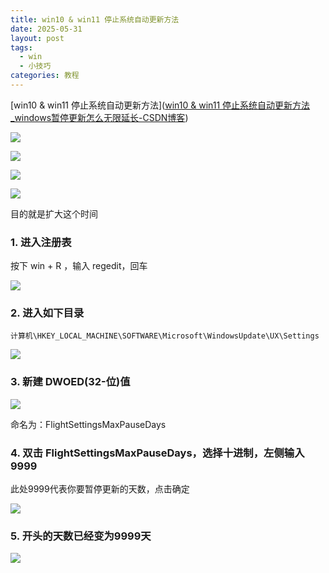 ```yaml
---
title: win10 & win11 停止系统自动更新方法
date: 2025-05-31
layout: post
tags:
  - win
  - 小技巧
categories: 教程
---
```

[win10 & win11 停止系统自动更新方法]([win10 & win11 停止系统自动更新方法_windows暂停更新怎么无限延长-CSDN博客](https://blog.csdn.net/qq_57163366/article/details/133079507?spm=1001.2014.3001.5506))

![](https://i-blog.csdnimg.cn/blog_migrate/5d3c9f8ae8a43ee9f0e342bf909ef5fb.png)

![](https://i-blog.csdnimg.cn/blog_migrate/6a980ebafcd257a92ada8d485f32412b.png)

![](https://i-blog.csdnimg.cn/blog_migrate/f9134fdf847f54391bd82731af72ab3a.png)

![](https://i-blog.csdnimg.cn/blog_migrate/a4d218a1465790ea9cae300c11f3afcd.png)

目的就是扩大这个时间

### 1. 进入注册表

按下 win + R ，输入 regedit，回车

![](https://i-blog.csdnimg.cn/blog_migrate/992682180476f542af76cd87aa03a970.png)

### 2. 进入如下目录

`计算机\HKEY_LOCAL_MACHINE\SOFTWARE\Microsoft\WindowsUpdate\UX\Settings`

![](https://i-blog.csdnimg.cn/blog_migrate/f9991bf562c587300e52586c3597bf3c.png)

### 3. 新建 DWOED(32-位)值

![](https://i-blog.csdnimg.cn/blog_migrate/2e310ada2d08c74c3f715276655de3ce.png)

命名为：FlightSettingsMaxPauseDays

### 4. 双击 FlightSettingsMaxPauseDays，选择十进制，左侧输入9999

此处9999代表你要暂停更新的天数，点击确定

![](https://i-blog.csdnimg.cn/blog_migrate/bd619222eb3d04671774e2d7ce784539.png)

### 5. 开头的天数已经变为9999天

![](https://i-blog.csdnimg.cn/blog_migrate/d7e2ed9859b9bd020e2f209e24908aef.png)
